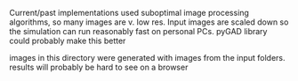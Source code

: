 Current/past implementations used suboptimal image processing algorithms, so many images are v. low res. Input images are scaled down so the simulation can run reasonably fast on personal PCs. pyGAD library could probably make this better

images in this directory were generated with images from the input folders. results will probably be hard to see on a browser
